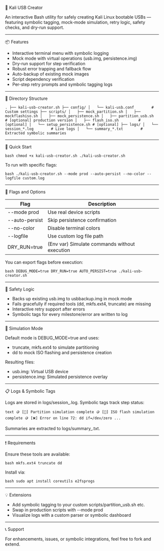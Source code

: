 🧪 Kali USB Creator

An interactive Bash utility for safely creating Kali Linux bootable USBs — featuring symbolic tagging, mock-mode simulation, retry logic, safety checks, and dry-run support.

---

📦 Features

- Interactive terminal menu with symbolic logging
- Mock mode with virtual operations (usb.img, persistence.img)
- Dry-run support for step verification
- Robust error trapping and fallback flow
- Auto-backup of existing mock images
- Script dependency verification
- Per-step retry prompts and symbolic tagging logs

---

📁 Directory Structure

`
.
├── kali-usb-creator.sh
├── config/
│   └── kali-usb.conf        # Custom settings
├── scripts/
│   ├── mock_partition.sh
│   ├── mockflashiso.sh
│   ├── mock_persistence.sh
│   ├── partition_usb.sh     # [optional] production version
│   ├── flash_iso.sh         # [optional]
│   └── setup_persistence.sh # [optional]
├── logs/
│   └── session_*.log        # Live logs
│   └── summary_*.txt        # Extracted symbolic summaries
`

---

🚀 Quick Start

`bash
chmod +x kali-usb-creator.sh
./kali-usb-creator.sh
`

To run with specific flags:

`bash
./kali-usb-creator.sh --mode prod --auto-persist --no-color --logfile custom.log
`

---

🧠 Flags and Options

| Flag             | Description                                  |
|------------------|----------------------------------------------|
| --mode prod     | Use real device scripts                     |
| --auto-persist  | Skip persistence confirmation               |
| --no-color      | Disable terminal colors                     |
| --logfile <file>| Use custom log file path                    |
| DRY_RUN=true    | (Env var) Simulate commands without execution |

You can export flags before execution:

`bash
DEBUG_MODE=true
DRY_RUN=true
AUTO_PERSIST=true
./kali-usb-creator.sh
`

---

🔐 Safety Logic

- Backs up existing usb.img to usbbackup<timestamp>.img in mock mode
- Fails gracefully if required tools (dd, mkfs.ext4, truncate) are missing
- Interactive retry support after errors
- Symbolic tags for every milestone/error are written to log

---

🧪 Simulation Mode

Default mode is DEBUG_MODE=true and uses:

- truncate, mkfs.ext4 to simulate partitioning
- dd to mock ISO flashing and persistence creation

Resulting files:
- usb.img: Virtual USB device
- persistence.img: Simulated persistence overlay

---

📋 Logs & Symbolic Tags

Logs are stored in logs/session_<timestamp>.log. Symbolic tags track step status:

`text
🪙 [💾] Partition simulation complete
🪙 [📀] ISO flash simulation complete
🪙 [❌] Error on line 72: dd if=/dev/zero ...
`

Summaries are extracted to logs/summary_<timestamp>.txt.

---

❗ Requirements

Ensure these tools are available:

`bash
mkfs.ext4
truncate
dd
`

Install via:

`bash
sudo apt install coreutils e2fsprogs
`

---

💡 Extensions

- Add symbolic tagging to your custom scripts/partition_usb.sh etc.
- Swap in production scripts with --mode prod
- Visualize logs with a custom parser or symbolic dashboard

---

📞 Support

For enhancements, issues, or symbolic integrations, feel free to fork and extend.
